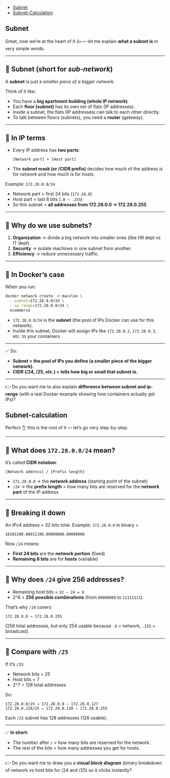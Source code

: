 - [Subnet](#Subnet)
- [Subnet-Calculation](#Subnet-calculation)

  
## Subnet

Great, now we’re at the heart of it 👍 — let me explain **what a subnet is** in very simple words.

---

## 🔹 Subnet (short for *sub-network*)

A **subnet** is just a *smaller piece of a bigger network*.

Think of it like:

* You have a **big apartment building (whole IP network)**.
* Each **floor (subnet)** has its own set of flats (IP addresses).
* Inside a subnet, the flats (IP addresses) can talk to each other directly.
* To talk between floors (subnets), you need a **router** (gateway).

---

## 🔹 In IP terms

* Every IP address has **two parts**:

  ```
  [Network part] + [Host part]
  ```
* The **subnet mask (or /CIDR prefix)** decides how much of the address is for *network* and how much is for *hosts*.

Example:
`172.28.0.0/24`

* Network part = first 24 bits (`172.28.0`)
* Host part = last 8 bits (`.0 – .255`)
* So this subnet = **all addresses from 172.28.0.0 → 172.28.0.255**

---

## 🔹 Why do we use subnets?

1. **Organization** → divide a big network into smaller ones (like HR dept vs IT dept).
2. **Security** → isolate machines in one subnet from another.
3. **Efficiency** → reduce unnecessary traffic.

---

## 🔹 In Docker’s case

When you run:

```bash
docker network create -d macvlan \
  --subnet=172.28.0.0/24 \
  --ip-range=172.28.0.0/24 \
  ecommerce
```

* `172.28.0.0/24` is the **subnet** (the pool of IPs Docker can use for this network).
* Inside this subnet, Docker will assign IPs like `172.28.0.2`, `172.28.0.3`, etc. to your containers.

---

✅ So:

* **Subnet = the pool of IPs you define (a smaller piece of the bigger network).**
* **CIDR (/24, /25, etc.) = tells how big or small that subnet is.**

---

👉 Do you want me to also explain **difference between subnet and ip-range** (with a real Docker example showing how containers actually get IPs)?


## Subnet-calculation

Perfect 👌 this is the root of it — let’s go very step-by-step.

---

## 🔹 What does `172.28.0.0/24` mean?

It’s called **CIDR notation**:

```
[Network address] / [Prefix length]
```

* `172.28.0.0` → the **network address** (starting point of the subnet)
* `/24` → the **prefix length** = how many bits are reserved for the **network part** of the IP address

---

## 🔹 Breaking it down

An IPv4 address = 32 bits total.
Example: `172.28.0.0` in binary =

```
10101100.00011100.00000000.00000000
```

Now `/24` means:

* **First 24 bits** are the **network portion** (fixed)
* **Remaining 8 bits** are for **hosts** (variable)

---

## 🔹 Why does `/24` give 256 addresses?

* Remaining host bits = `32 − 24 = 8`
* 2^8 = **256 possible combinations** (from `00000000` to `11111111`).

That’s why `/24` covers:

```
172.28.0.0 → 172.28.0.255
```

(256 total addresses, but only 254 usable because `.0` = network, `.255` = broadcast).

---

## 🔹 Compare with `/25`

If it’s `/25`:

* Network bits = 25
* Host bits = 7
* 2^7 = 128 total addresses

So:

```
172.28.0.0/25 → 172.28.0.0 – 172.28.0.127
172.28.0.128/25 → 172.28.0.128 – 172.28.0.255
```

Each `/25` subnet has 128 addresses (126 usable).

---

✅ **In short:**

* The number after `/` = how many bits are reserved for the network.
* The rest of the bits = how many addresses you get for hosts.

---

👉 Do you want me to draw you a **visual block diagram** (binary breakdown of network vs host bits for /24 and /25) so it clicks instantly?
